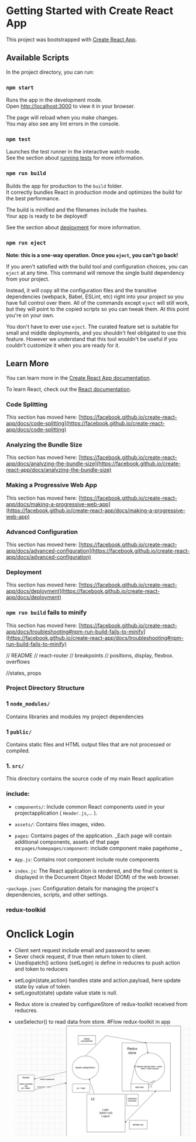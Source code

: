 # Getting Started with Create React App

This project was bootstrapped with [Create React App](https://github.com/facebook/create-react-app).

## Available Scripts

In the project directory, you can run:

### `npm start`

Runs the app in the development mode.\
Open [http://localhost:3000](http://localhost:3000) to view it in your browser.

The page will reload when you make changes.\
You may also see any lint errors in the console.

### `npm test`

Launches the test runner in the interactive watch mode.\
See the section about [running tests](https://facebook.github.io/create-react-app/docs/running-tests) for more information.

### `npm run build`

Builds the app for production to the `build` folder.\
It correctly bundles React in production mode and optimizes the build for the best performance.

The build is minified and the filenames include the hashes.\
Your app is ready to be deployed!

See the section about [deployment](https://facebook.github.io/create-react-app/docs/deployment) for more information.

### `npm run eject`

**Note: this is a one-way operation. Once you `eject`, you can't go back!**

If you aren't satisfied with the build tool and configuration choices, you can `eject` at any time. This command will remove the single build dependency from your project.

Instead, it will copy all the configuration files and the transitive dependencies (webpack, Babel, ESLint, etc) right into your project so you have full control over them. All of the commands except `eject` will still work, but they will point to the copied scripts so you can tweak them. At this point you're on your own.

You don't have to ever use `eject`. The curated feature set is suitable for small and middle deployments, and you shouldn't feel obligated to use this feature. However we understand that this tool wouldn't be useful if you couldn't customize it when you are ready for it.

## Learn More

You can learn more in the [Create React App documentation](https://facebook.github.io/create-react-app/docs/getting-started).

To learn React, check out the [React documentation](https://reactjs.org/).

### Code Splitting

This section has moved here: [https://facebook.github.io/create-react-app/docs/code-splitting](https://facebook.github.io/create-react-app/docs/code-splitting)

### Analyzing the Bundle Size

This section has moved here: [https://facebook.github.io/create-react-app/docs/analyzing-the-bundle-size](https://facebook.github.io/create-react-app/docs/analyzing-the-bundle-size)

### Making a Progressive Web App

This section has moved here: [https://facebook.github.io/create-react-app/docs/making-a-progressive-web-app](https://facebook.github.io/create-react-app/docs/making-a-progressive-web-app)

### Advanced Configuration

This section has moved here: [https://facebook.github.io/create-react-app/docs/advanced-configuration](https://facebook.github.io/create-react-app/docs/advanced-configuration)

### Deployment

This section has moved here: [https://facebook.github.io/create-react-app/docs/deployment](https://facebook.github.io/create-react-app/docs/deployment)

### `npm run build` fails to minify

This section has moved here: [https://facebook.github.io/create-react-app/docs/troubleshooting#npm-run-build-fails-to-minify](https://facebook.github.io/create-react-app/docs/troubleshooting#npm-run-build-fails-to-minify)

// README
// react-router
// breakpoints
// positions, display, flexbox. overflows

//states, props

### Project Directory Structure

### 1 **`node_modules/`**

Contains libraries and modules my project dependencies

### 1 **`public/`**

Contains static files and HTML output files that are not processed or compiled.

### 1. **`src/`**

This directory contains the source code of my main React application

### include:

- `components/`: Include common React components used in your projectapplication ( `Header.js`,... ).

- `assets/`: Contains files images, video.

- `pages`: Contains pages of the application.
  _Each page will contain additional components, assets of that page ex:`pages/homepages/component`: include component make pagehome _

- `App.js`: Contains root component include route components

- `index.js`: The React application is rendered, and the final content is displayed in the Document Object Model (DOM) of the web browser.

-`package.json`: Configuration details for managing the project's dependencies, scripts, and other settings.

### redux-toolkid

# Onclick Login

- Client sent request include email and password to sever.
- Sever check request, if true then return token to client.
- Usedispatch() actions (setLogin) is define in reducres to push action and token to reducers

* setLogin(state,action) handles state and action.payload, here update state by value of token.
* setLogout(state) update value state is null.

- Redux store is created by configureStore of redux-toolkit received from reducres.

* useSelector() to read data from store.
  #Flow redux-toolkit in app
  ![alt img](image.png)
